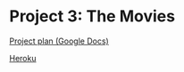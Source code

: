 # Project 3: The Movies

[Project plan (Google Docs)](https://docs.google.com/document/d/1pfk1bdshXdZUMV4avyM2F_1vuYAKOpfbbWDTPSkfzHs/edit#heading=h.77k8idxjnymo)

[Heroku](https://final-project-movie.herokuapp.com/)
